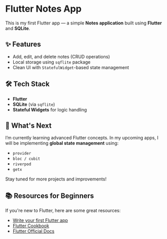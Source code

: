 # Flutter Notes App

This is my first Flutter app — a simple **Notes application** built using **Flutter** and **SQLite**.

## ✨ Features

- Add, edit, and delete notes (CRUD operations)
- Local storage using `sqflite` package
- Clean UI with `StatefulWidget`-based state management

## 🛠️ Tech Stack

- **Flutter**
- **SQLite** (via `sqflite`)
- **Stateful Widgets** for logic handling

## 🚀 What's Next

I’m currently learning advanced Flutter concepts. In my upcoming apps, I will be implementing **global state management** using:
- `provider`
- `bloc / cubit`
- `riverpod`
- `getx`

Stay tuned for more projects and improvements!

## 📚 Resources for Beginners

If you're new to Flutter, here are some great resources:
- [Write your first Flutter app](https://docs.flutter.dev/get-started/codelab)
- [Flutter Cookbook](https://docs.flutter.dev/cookbook)
- [Flutter Official Docs](https://docs.flutter.dev/)

